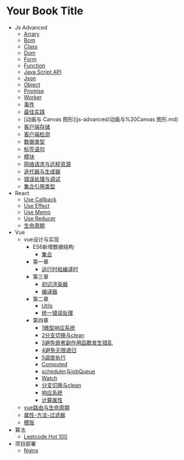 # Your Book Title

- Js Advanced
  - [Arrary](js-advanced/arrary.md)
  - [Bom](js-advanced/bom.md)
  - [Class](js-advanced/class.md)
  - [Dom](js-advanced/dom.md)
  - [Form](js-advanced/form.md)
  - [Function](js-advanced/function.md)
  - [Java Script API](js-advanced/javaScriptAPI.md)
  - [Json](js-advanced/json.md)
  - [Object](js-advanced/object.md)
  - [Promise](js-advanced/promise.md)
  - [Worker](js-advanced/worker.md)
  - [事件](js-advanced/事件.md)
  - [最佳实践](js-advanced/最佳实践.md)
  - [动画与 Canvas 图形](js-advanced/动画与%20Canvas 图形.md)
  - [客户端存储](js-advanced/客户端存储.md)
  - [客户端检测](js-advanced/客户端检测.md)
  - [数据类型](js-advanced/数据类型.md)
  - [标签语句](js-advanced/标签语句.md)
  - [模块](js-advanced/模块.md)
  - [网络请求与远程资源](js-advanced/网络请求与远程资源.md)
  - [迭代器与生成器](js-advanced/迭代器与生成器.md)
  - [错误处理与调试](js-advanced/错误处理与调试.md)
  - [集合引用类型](js-advanced/集合引用类型.md)
- React
  - [Use Callback](react/useCallback.md)
  - [Use Effect](react/useEffect.md)
  - [Use Memo](react/useMemo.md)
  - [Use Reducer](react/useReducer.md)
  - [生命周期](react/生命周期.md)
- Vue
  - vue设计与实现
    - ES6新增数据结构
      - [集合](vue/vue设计与实现/ES6新增数据结构/集合.md)
    - 第一章
      - [运行时和编译时](vue/vue设计与实现/第一章/运行时和编译时.md)
    - 第三章
      - [初识渲染器](vue/vue设计与实现/第三章/初识渲染器.md)
      - [编译器](vue/vue设计与实现/第三章/编译器.md)
    - 第二章
      - [Utils](vue/vue设计与实现/第二章/utils.md)
      - [统一错误处理](vue/vue设计与实现/第二章/统一错误处理.md)
    - 第四章
      - [1微型响应系统](vue/vue设计与实现/第四章/1微型响应系统.md)
      - [2分支切换与clean](vue/vue设计与实现/第四章/2分支切换与clean.md)
      - [3避免嵌套副作用函数发生错乱](vue/vue设计与实现/第四章/3避免嵌套副作用函数发生错乱.md)
      - [4避免无限递归](vue/vue设计与实现/第四章/4避免无限递归.md)
      - [5调度执行](vue/vue设计与实现/第四章/5调度执行.md)
      - [Computed](vue/vue设计与实现/第四章/computed.md)
      - [scheduler与jobQueue](vue/vue设计与实现/第四章/scheduler与jobQueue.md)
      - [Watch](vue/vue设计与实现/第四章/watch.md)
      - [分支切换与clean](vue/vue设计与实现/第四章/分支切换与clean.md)
      - [响应系统](vue/vue设计与实现/第四章/响应系统.md)
      - [计算属性](vue/vue设计与实现/第四章/计算属性.md)
  - [vue路由与生命周期](vue/vue路由与生命周期.md)
  - [属性-方法-过滤器](vue/属性-方法-过滤器.md)
  - [模版](vue/模版.md)
- 算法
  - [Leetcode Hot 100](算法/leetcodeHot100.md)
- 项目部署
  - [Nginx](项目部署/Nginx.md)
